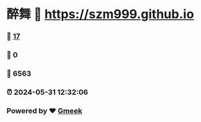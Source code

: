 # 醉舞 :link: https://szm999.github.io 
### :page_facing_up: [17](https://szm999.github.io/tag.html) 
### :speech_balloon: 0 
### :hibiscus: 6563 
### :alarm_clock: 2024-05-31 12:32:06 
### Powered by :heart: [Gmeek](https://github.com/Meekdai/Gmeek)
